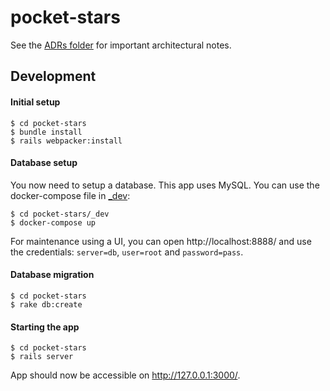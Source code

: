 # pocket-stars

See the [ADRs folder](_doc/adr) for important architectural notes.


## Development

#### Initial setup

```shell
$ cd pocket-stars
$ bundle install
$ rails webpacker:install
```

#### Database setup

You now need to setup a database. This app uses MySQL. You can use the docker-compose file in [_dev](_dev/docker-compose.yml):

```shell
$ cd pocket-stars/_dev
$ docker-compose up
```

For maintenance using a UI, you can open http://localhost:8888/ and use the credentials: `server=db`, `user=root` and `password=pass`.

#### Database migration

```shell
$ cd pocket-stars
$ rake db:create
```

#### Starting the app

```shell
$ cd pocket-stars
$ rails server
```

App should now be accessible on http://127.0.0.1:3000/.